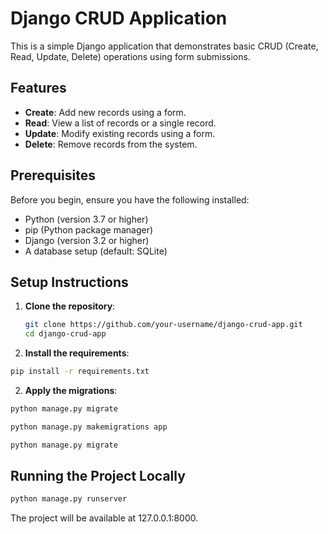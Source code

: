 # Django CRUD Application

This is a simple Django application that demonstrates basic CRUD (Create, Read, Update, Delete) operations using form submissions.

## Features

- **Create**: Add new records using a form.
- **Read**: View a list of records or a single record.
- **Update**: Modify existing records using a form.
- **Delete**: Remove records from the system.

## Prerequisites

Before you begin, ensure you have the following installed:

- Python (version 3.7 or higher)
- pip (Python package manager)
- Django (version 3.2 or higher)
- A database setup (default: SQLite)

## Setup Instructions

1. **Clone the repository**:
   ```bash
   git clone https://github.com/your-username/django-crud-app.git
   cd django-crud-app

2. **Install the requirements**:
```bash
pip install -r requirements.txt
```

2. **Apply the migrations**:
```bash
python manage.py migrate 
```
```bash
python manage.py makemigrations app
```
```bash
python manage.py migrate
```
## Running the Project Locally
```bash
python manage.py runserver 
```
The project will be available at 127.0.0.1:8000.
